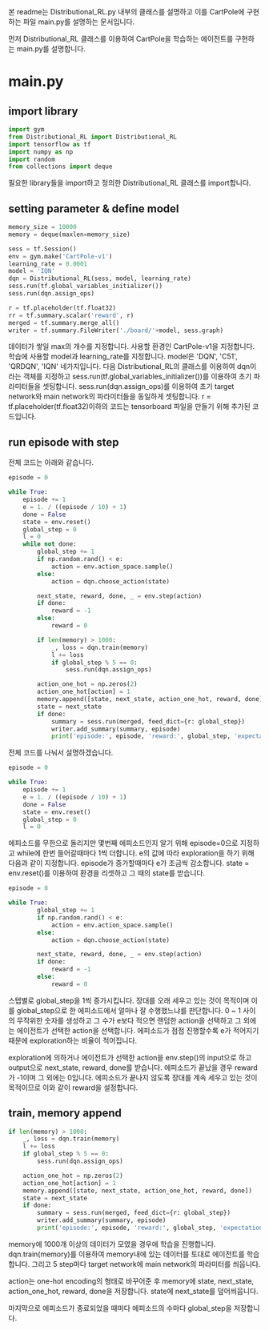 본 readme는 Distributional_RL.py 내부의 클래스를 설명하고 이를 CartPole에 구현하는 파일 main.py를 설명하는 문서입니다. 

먼저 Distributional_RL 클래스를 이용하여 CartPole을 학습하는 에이전트를 구현하는 main.py를 설명합니다.

# main.py

## import library
``` python
import gym
from Distributional_RL import Distributional_RL
import tensorflow as tf
import numpy as np
import random
from collections import deque
```

필요한 library들을 import하고 정의한 Distributional_RL 클래스를 import합니다.

## setting parameter & define model

``` python
memory_size = 10000
memory = deque(maxlen=memory_size)

sess = tf.Session()
env = gym.make('CartPole-v1')
learning_rate = 0.0001
model = 'IQN'
dqn = Distributional_RL(sess, model, learning_rate)
sess.run(tf.global_variables_initializer())
sess.run(dqn.assign_ops)

r = tf.placeholder(tf.float32) 
rr = tf.summary.scalar('reward', r)
merged = tf.summary.merge_all()  
writer = tf.summary.FileWriter('./board/'+model, sess.graph)
```

데이터가 쌓일 max의 개수를 지정합니다. 사용할 환경인 CartPole-v1을 지정합니다. 학습에 사용할 model과 learning_rate를 지정합니다. model은 'DQN', 'C51', 'QRDQN', 'IQN' 네가지입니다. 다음 Distributional_RL의 클래스를 이용하여 dqn이라는 객체를 지정하고 sess.run(tf.global_variables_initializer())를 이용하여 초기 파라미터들을 셋팅합니다. sess.run(dqn.assign_ops)를 이용하여 초기 target network와 main network의 파라미터들을 동일하게 셋팅합니다. r = tf.placeholder(tf.float32)이하의 코드는 tensorboard 파일을 만들기 위해 추가된 코드입니다.

## run episode with step

전체 코드는 아래와 같습니다.

``` python
episode = 0

while True:
    episode += 1
    e = 1. / ((episode / 10) + 1)
    done = False
    state = env.reset()
    global_step = 0
    l = 0
    while not done:
        global_step += 1
        if np.random.rand() < e:
            action = env.action_space.sample()
        else:
            action = dqn.choose_action(state)

        next_state, reward, done, _ = env.step(action)
        if done:
            reward = -1
        else:
            reward = 0

        if len(memory) > 1000:
            _, loss = dqn.train(memory)
            l += loss
            if global_step % 5 == 0:
                sess.run(dqn.assign_ops)

        action_one_hot = np.zeros(2)
        action_one_hot[action] = 1
        memory.append([state, next_state, action_one_hot, reward, done])
        state = next_state
        if done:
            summary = sess.run(merged, feed_dict={r: global_step})
            writer.add_summary(summary, episode)
            print('episode:', episode, 'reward:', global_step, 'expectation loss:', l)
```

전체 코드를 나눠서 설명하겠습니다.

``` python
episode = 0

while True:
    episode += 1
    e = 1. / ((episode / 10) + 1)
    done = False
    state = env.reset()
    global_step = 0
    l = 0
```

에피소드를 무한으로 돌리지만 몇번째 에피소드인지 알기 위해 episode=0으로 지정하고 while에 한번 들어갈때마다 1씩 더합니다. e의 값에 따라 exploration을 하기 위해 다음과 같이 지정합니다. episode가 증가할때마다 e가 조금씩 감소합니다. state = env.reset()를 이용하여 환경을 리셋하고 그 때의 state를 받습니다.

``` python
episode = 0

while True:
        global_step += 1
        if np.random.rand() < e:
            action = env.action_space.sample()
        else:
            action = dqn.choose_action(state)

        next_state, reward, done, _ = env.step(action)
        if done:
            reward = -1
        else:
            reward = 0
```
스텝별로 global_step을 1씩 증가시킵니다. 장대를 오래 세우고 있는 것이 목적이며 이를 global_step으로 한 에피소드에서 얼마나 잘 수행했느냐를 판단합니다. 0 ~ 1 사이의 무작위한 숫자를 생성하고 그 수가 e보다 적으면 랜덤한 action을 선택하고 그 외에는 에이전트가 선택한 action을 선택합니다. 에피소드가 점점 진행할수록 e가 적어지기 때문에 exploration하는 비율이 적어집니다.

exploration에 의하거나 에이전트가 선택한 action을 env.step()의 input으로 하고 output으로 next_state, reward, done를 받습니다. 에피소드가 끝났을 경우 reward가 -1이며 그 외에는 0입니다. 에피소드가 끝나지 않도록 장대를 계속 세우고 있는 것이 목적이므로 이와 같이 reward을 설정합니다.

## train, memory append

``` python
if len(memory) > 1000:
    _, loss = dqn.train(memory)
    l += loss
    if global_step % 5 == 0:
        sess.run(dqn.assign_ops)

    action_one_hot = np.zeros(2)
    action_one_hot[action] = 1
    memory.append([state, next_state, action_one_hot, reward, done])
    state = next_state
    if done:
        summary = sess.run(merged, feed_dict={r: global_step})
        writer.add_summary(summary, episode)
        print('episode:', episode, 'reward:', global_step, 'expectation loss:', l)
```

memory에 1000개 이상의 데이터가 모였을 경우에 학습을 진행합니다. dqn.train(memory)를 이용하여 memory내에 있는 데이터를 토대로 에이전트를 학습합니다. 그리고 5 step마다 target network에 main network의 파라미터를 씌웁니다.

action는 one-hot encoding의 형태로 바꾸어준 후 memory에 state, next_state, action_one_hot, reward, done을 저장합니다. state에 next_state를 덮어씌웁니다.

마지막으로 에피소드가 종료되었을 때마다 에피소드의 수마다 global_step을 저장합니다.